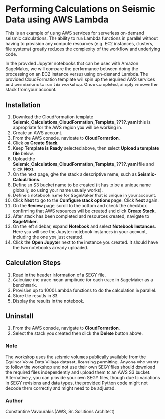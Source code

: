# Performing Calculations on Seismic Data using AWS Lambda

This is an example of using AWS services for serverless on-demand seismic calculations.  The ability to run Lambda functions in parallel without having to provision any compute resources (e.g. EC2 instances, clusters, file systems) greatly reduces the complexity of the workflow and underlying code.  

In the provided Jupyter notebooks that can be used with Amazon SageMaker, we will compare the performance between doing the processing on an EC2 instance versus using on-demand Lambda.  The provided CloudFormation template will spin up the required AWS services and permissions to run this workshop.  Once completed, simply remove the stack from your account.

## Installation
1. Download the CloudFormation template **Seismic_Calculations_CloudFormation_Template_????.yaml** this is appropriate for the AWS region you will be working in.
2. Create an AWS account.
3. From the AWS console, navigate to **CloudFormation**.
4. Click on **Create Stack**.
5. Keep **Template is Ready** selected above, then select **Upload a template file** below.
6. Upload the **Seismic_Calculations_CloudFormation_Template_????.yaml** file and click **Next**.
7. On the next page, give the stack a descriptive name, such as **Seismic-Calculations**.
8. Define an S3 bucket name to be created (it has to be a unique name globally, so using your name usually works).
9. Define a notebook name for SageMaker that is unique in your account.
10. Click **Next** to go to the **Configure stack options** page.  Click **Next** again.
11. On the **Review** page, scroll to the bottom and check the checkbox confirming that AWS resources will be created and click **Create Stack**.
12. After stack has been completed and resources created, navigate to **SageMaker**.
13. On the left sidebar, expand **Notebook** and select **Notebook Instances**.  Here you will see the Jupyter notebook instances in your account, including the one you just created.
14. Click the **Open Jupyter** next to the instance you created. It should have the two notebooks already uploaded.

## Calculation Steps
1. Read in the header information of a SEGY file.
2. Calculate the trace mean amplitude for each trace in SageMaker as a benchmark.
3. Provision up to 1000 Lambda functions to do the calculation in parallel.
4. Store the resutls in S3.
5. Display the results in the notebook.

## Uninstall
1. From the AWS console, navigate to **CloudFormation**.
2. Select the stack you created then click the **Delete** button above.

### Note
The workshop uses the seismic volumes publically available from the Equinor Volve Data Village dataset, licensing permitting.  Anyone who wants to follow the workshop and not use their own SEGY files should download the required files independently and upload them to an AWS S3 bucket.  Alternatively, you can provide your own SEGY files, though due to variations in SEGY revisions and data types, the provided Python code might not decode them correctly and might need to be adjusted.

### Author
Constantine Vavourakis (AWS, Sr. Solutions Architect)
